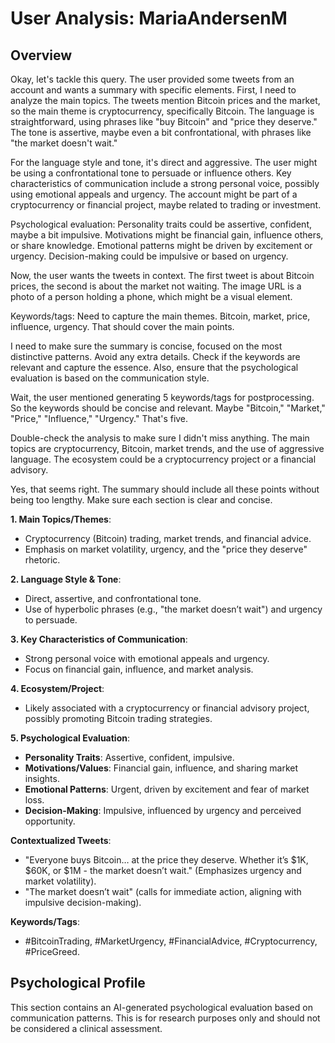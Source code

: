 # User Analysis: MariaAndersenM

## Overview

<think>
Okay, let's tackle this query. The user provided some tweets from an account and wants a summary with specific elements. First, I need to analyze the main topics. The tweets mention Bitcoin prices and the market, so the main theme is cryptocurrency, specifically Bitcoin. The language is straightforward, using phrases like "buy Bitcoin" and "price they deserve." The tone is assertive, maybe even a bit confrontational, with phrases like "the market doesn't wait." 

For the language style and tone, it's direct and aggressive. The user might be using a confrontational tone to persuade or influence others. Key characteristics of communication include a strong personal voice, possibly using emotional appeals and urgency. The account might be part of a cryptocurrency or financial project, maybe related to trading or investment. 

Psychological evaluation: Personality traits could be assertive, confident, maybe a bit impulsive. Motivations might be financial gain, influence others, or share knowledge. Emotional patterns might be driven by excitement or urgency. Decision-making could be impulsive or based on urgency. 

Now, the user wants the tweets in context. The first tweet is about Bitcoin prices, the second is about the market not waiting. The image URL is a photo of a person holding a phone, which might be a visual element. 

Keywords/tags: Need to capture the main themes. Bitcoin, market, price, influence, urgency. That should cover the main points. 

I need to make sure the summary is concise, focused on the most distinctive patterns. Avoid any extra details. Check if the keywords are relevant and capture the essence. Also, ensure that the psychological evaluation is based on the communication style. 

Wait, the user mentioned generating 5 keywords/tags for postprocessing. So the keywords should be concise and relevant. Maybe "Bitcoin," "Market," "Price," "Influence," "Urgency." That's five. 

Double-check the analysis to make sure I didn't miss anything. The main topics are cryptocurrency, Bitcoin, market trends, and the use of aggressive language. The ecosystem could be a cryptocurrency project or a financial advisory. 

Yes, that seems right. The summary should include all these points without being too lengthy. Make sure each section is clear and concise.
</think>

**1. Main Topics/Themes**:  
- Cryptocurrency (Bitcoin) trading, market trends, and financial advice.  
- Emphasis on market volatility, urgency, and the "price they deserve" rhetoric.  

**2. Language Style & Tone**:  
- Direct, assertive, and confrontational tone.  
- Use of hyperbolic phrases (e.g., "the market doesn’t wait") and urgency to persuade.  

**3. Key Characteristics of Communication**:  
- Strong personal voice with emotional appeals and urgency.  
- Focus on financial gain, influence, and market analysis.  

**4. Ecosystem/Project**:  
- Likely associated with a cryptocurrency or financial advisory project, possibly promoting Bitcoin trading strategies.  

**5. Psychological Evaluation**:  
- **Personality Traits**: Assertive, confident, impulsive.  
- **Motivations/Values**: Financial gain, influence, and sharing market insights.  
- **Emotional Patterns**: Urgent, driven by excitement and fear of market loss.  
- **Decision-Making**: Impulsive, influenced by urgency and perceived opportunity.  

**Contextualized Tweets**:  
- "Everyone buys Bitcoin… at the price they deserve. Whether it’s $1K, $60K, or $1M - the market doesn’t wait." (Emphasizes urgency and market volatility).  
- "The market doesn’t wait" (calls for immediate action, aligning with impulsive decision-making).  

**Keywords/Tags**:  
- #BitcoinTrading, #MarketUrgency, #FinancialAdvice, #Cryptocurrency, #PriceGreed.

## Psychological Profile

This section contains an AI-generated psychological evaluation based on communication patterns. This is for research purposes only and should not be considered a clinical assessment.